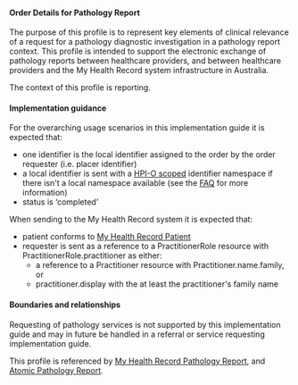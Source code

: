 #### Order Details for Pathology Report
The purpose of this profile is to represent key elements of clinical relevance of a request for a pathology diagnostic investigation in a pathology report context. This profile is intended to support the electronic exchange of pathology reports between healthcare providers, and between healthcare providers and the My Health Record system infrastructure in Australia.

The context of this profile is reporting.

#### Implementation guidance
For the overarching usage scenarios in this implementation guide it is expected that:
* one identifier is the local identifier assigned to the order by the order requester (i.e. placer identifier)
* a local identifier is sent with a [HPI-O scoped](http://ns.electronichealth.net.au/id/hpio-scoped/order/1.0/index.html) identifier namespace if there isn't a local namespace available (see the [FAQ](https://github.com/AuDigitalHealth/ci-fhir-r4/wiki/Frequently-Asked-Questions) for more information) 
* status is ‘completed’
 
When sending to the My Health Record system it is expected that: 
<ul>
  <li>patient conforms to <a href="StructureDefinition-patient-mhr-1.html">My Health Record Patient</a></li>
  <li>requester is sent as a reference to a PractitionerRole resource with PractitionerRole.practitioner as either:
     <ul>
        <li>a reference to a Practitioner resource with Practitioner.name.family, or</li>
        <li>practitioner.display with the at least the practitioner's family name</li>   
     </ul></li>
</ul>

#### Boundaries and relationships
Requesting of pathology services is not supported by this implementation guide and may in future be handled in a referral or service requesting implementation guide.

This profile is referenced by [My Health Record Pathology Report](StructureDefinition-diagnosticreport-path-mhr-1.html), and [Atomic Pathology Report](StructureDefinition-diagnosticreport-path-atomic-1.html).